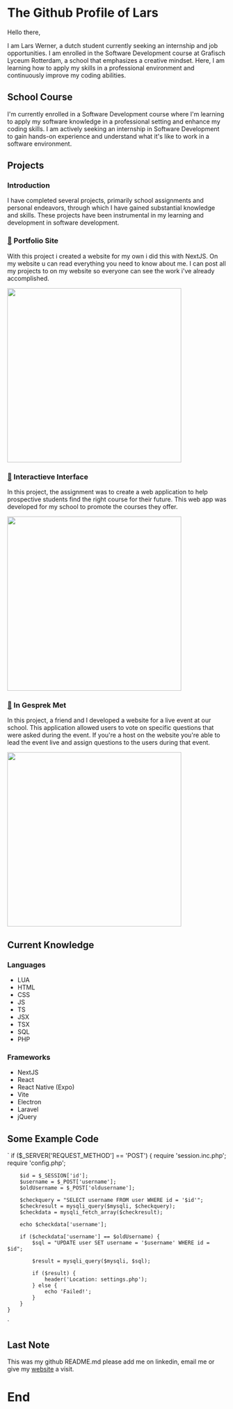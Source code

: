 # The Github Profile of Lars

Hello there,

I am Lars Werner, a dutch student currently seeking an internship and job opportunities. I am enrolled in the Software Development course at Grafisch Lyceum Rotterdam, a school that emphasizes a creative mindset. Here, I am learning how to apply my skills in a professional environment and continuously improve my coding abilities.

## School Course

I'm currently enrolled in a Software Development course where I'm learning to apply my software knowledge in a professional setting and enhance my coding skills. I am actively seeking an internship in Software Development to gain hands-on experience and understand what it's like to work in a software environment.

## Projects

### Introduction

I have completed several projects, primarily school assignments and personal endeavors, through which I have gained substantial knowledge and skills. These projects have been instrumental in my learning and development in software development.

### [📎](https://larswerner.nl) Portfolio Site

With this project i created a website for my own i did this with NextJS. On my website u can read everything you need to know about me. I can post all my projects to on my website so everyone can see the work i've already accomplished.

<img src='https://cdn.discordapp.com/attachments/829974251225743400/1253710350625275945/image.png?ex=6676d840&is=667586c0&hm=565e476b8fe765e1688e5f56840ca92e274f67d747dbecac89a54533bba29aed&' height='400'/>


### [📎](https://lfa-interactieveinterface.vercel.app/) Interactieve Interface

In this project, the assignment was to create a web application to help prospective students find the right course for their future. This web app was developed for my school to promote the courses they offer.

<img src="https://cdn.discordapp.com/attachments/829974251225743400/1253704430449070232/image.png?ex=6676d2bc&is=6675813c&hm=6086be0d3cc6966781cda2882bfba75feddc85aba73aa29c4500ed6f95aac9b0&" height='400' />

### [📎](https://ingesprekmet24.nl) In Gesprek Met

In this project, a friend and I developed a website for a live event at our school. This application allowed users to vote on specific questions that were asked during the event. If you're a host on the website you're able to lead the event live and assign questions to the users during that event.

<img src='https://cdn.discordapp.com/attachments/829974251225743400/1253706740172718100/image.png?ex=6676d4e3&is=66758363&hm=a73dae4545316ff9070caf2701a745757615d615b721d9c641615bbed503f4ed&' height='400'/>

## Current Knowledge

### Languages

- LUA
- HTML
- CSS
- JS
- TS
- JSX
- TSX
- SQL
- PHP

### Frameworks

- NextJS
- React
- React Native (Expo)
- Vite
- Electron
- Laravel
- jQuery

## Some Example Code

`
    if ($_SERVER['REQUEST_METHOD'] == 'POST') {
        require 'session.inc.php';
        require 'config.php';

        $id = $_SESSION['id'];
        $username = $_POST['username'];
        $oldUsername = $_POST['oldusername'];

        $checkquery = "SELECT username FROM user WHERE id = '$id'";
        $checkresult = mysqli_query($mysqli, $checkquery);
        $checkdata = mysqli_fetch_array($checkresult);

        echo $checkdata['username'];

        if ($checkdata['username'] == $oldUsername) {
            $sql = "UPDATE user SET username = '$username' WHERE id = $id";

            $result = mysqli_query($mysqli, $sql);
        
            if ($result) {
                header('Location: settings.php');
            } else {
                echo 'Failed!';
            }
        }
    }
`

## Last Note

This was my github README.md please add me on linkedin, email me or give my [website](https://larswerner.nl) a visit.

# End
